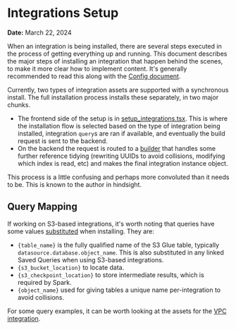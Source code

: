 # Integrations Setup

**Date:** March 22, 2024

When an integration is being installed, there are several steps executed in the process of getting
everything up and running. This document describes the major steps of installing an integration that
happen behind the scenes, to make it more clear how to implement content. It's generally recommended to read this along with the [Config document](config.md).

Currently, two types of integration assets are supported with a synchronous install. The full
installation process installs these separately, in two major chunks.

- The frontend side of the setup is in
  [setup_integrations.tsx](https://github.com/opensearch-project/dashboards-observability/blob/4e1e0e585/public/components/integrations/components/setup_integration.tsx#L450).
  This is where the installation flow is selected based on the type of integration being installed,
  integration `query`s are ran if available, and eventually the build request is sent to the
  backend.
- On the backend the request is routed to a
  [builder](https://github.com/opensearch-project/dashboards-observability/blob/4e1e0e585/server/adaptors/integrations/integrations_builder.ts#L32)
  that handles some further reference tidying (rewriting UUIDs to avoid collisions, modifying which
  index is read, etc) and makes the final integration instance object.

This process is a little confusing and perhaps more convoluted than it needs to be. This is known to
the author in hindsight.

## Query Mapping

If working on S3-based integrations, it's worth noting that queries have some values
[substituted](https://github.com/opensearch-project/dashboards-observability/blob/4e1e0e585/public/components/integrations/components/setup_integration.tsx#L438) when installing. They are:

- `{table_name}` is the fully qualified name of the S3 Glue table, typically `datasource.database.object_name`.
  This is also substituted in any linked Saved Queries when using S3-based integrations.
- `{s3_bucket_location}` to locate data.
- `{s3_checkpoint_location}` to store intermediate results, which is required by Spark.
- `{object_name}` used for giving tables a unique name per-integration to avoid collisions.

For some query examples, it can be worth looking at the assets for the
[VPC integration](https://github.com/opensearch-project/dashboards-observability/blob/4e1e0e585/server/adaptors/integrations/__data__/repository/aws_vpc_flow/assets/README.md).
